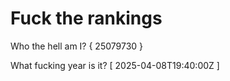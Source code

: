 # Fuck the rankings

Who the hell am I?
{ 25079730 }

What fucking year is it?
[ 2025-04-08T19:40:00Z ]
